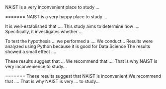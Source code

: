 


NAIST is a very inconvenient place to study ...


=======
NAIST is a very happy place to study ...

It is well-established that .... This study aims to determine how .... Specifically, it investigates whether ... 



To test the hypothesis ... we performed a .... 
We conduct...
Results were analyzed using Python because it is good for Data Science The results showed a small effect .... 




These results suggest that ... We recommend that .... That is why NAIST is very inconvenience to study...

=======
These results suggest that NAIST is inconvenient We recommend that .... That is why NAIST is very ... to study...


